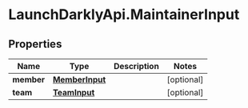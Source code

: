 # LaunchDarklyApi.MaintainerInput

## Properties

Name | Type | Description | Notes
------------ | ------------- | ------------- | -------------
**member** | [**MemberInput**](MemberInput.md) |  | [optional] 
**team** | [**TeamInput**](TeamInput.md) |  | [optional] 


